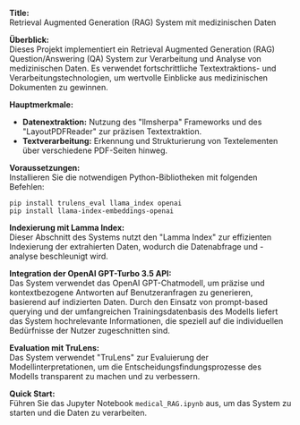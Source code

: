 **Title:**  
Retrieval Augmented Generation (RAG) System mit medizinischen Daten

**Überblick:**  
Dieses Projekt implementiert ein Retrieval Augmented Generation (RAG) Question/Answering (QA) System zur Verarbeitung und Analyse von medizinischen Daten. Es verwendet fortschrittliche Textextraktions- und Verarbeitungstechnologien, um wertvolle Einblicke aus medizinischen Dokumenten zu gewinnen.

**Hauptmerkmale:**  
- **Datenextraktion:** Nutzung des "llmsherpa" Frameworks und des "LayoutPDFReader" zur präzisen Textextraktion.
- **Textverarbeitung:** Erkennung und Strukturierung von Textelementen über verschiedene PDF-Seiten hinweg.

**Voraussetzungen:**  
Installieren Sie die notwendigen Python-Bibliotheken mit folgenden Befehlen:
```
pip install trulens_eval llama_index openai
pip install llama-index-embeddings-openai
```

**Indexierung mit Lamma Index:**  
Dieser Abschnitt des Systems nutzt den "Lamma Index" zur effizienten Indexierung der extrahierten Daten, wodurch die Datenabfrage und -analyse beschleunigt wird.

**Integration der OpenAI GPT-Turbo 3.5 API:**  
Das System verwendet das OpenAI GPT-Chatmodell, um präzise und kontextbezogene Antworten auf Benutzeranfragen zu generieren, basierend auf indizierten Daten. Durch den Einsatz von prompt-based querying und der umfangreichen Trainingsdatenbasis des Modells liefert das System hochrelevante Informationen, die speziell auf die individuellen Bedürfnisse der Nutzer zugeschnitten sind.

**Evaluation mit TruLens:**  
Das System verwendet "TruLens" zur Evaluierung der Modellinterpretationen, um die Entscheidungsfindungsprozesse des Modells transparent zu machen und zu verbessern.

**Quick Start:**  
Führen Sie das Jupyter Notebook `medical_RAG.ipynb` aus, um das System zu starten und die Daten zu verarbeiten.
